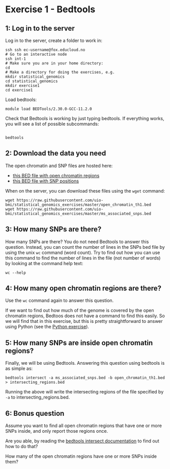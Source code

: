 # Exercise 1 - Bedtools


## 1: Log in to the server
Log in to the server, create a folder to work in:

```
ssh ssh ec-username@fox.educloud.no
# Go to an interactive node
ssh int-1
# Make sure you are in your home directory:
cd
# Make a directory for doing the exercises, e.g.
mkdir statistical_genomics
cd statistical_genomics
mkdir exercise1
cd exercise1
```

Load bedtools:
```
module load BEDTools/2.30.0-GCC-11.2.0
```

Check that Bedtools is working by just typing bedtools. If everything works, you will see a list of possible subcommands:
```

bedtools
```


## 2: Download the data you need
The open chromatin and SNP files are hosted here:
* [this BED file with open chromatin regions](https://raw.githubusercontent.com/uio-bmi/statistical_genomics_exercises/master/open_chromatin_th1.bed) 
* [this BED file with SNP positions](https://raw.githubusercontent.com/uio-bmi/statistical_genomics_exercises/master/ms_associated_snps.bed) 

When on the server, you can download these files using the `wget` command:
```
wget https://raw.githubusercontent.com/uio-bmi/statistical_genomics_exercises/master/open_chromatin_th1.bed
wget https://raw.githubusercontent.com/uio-bmi/statistical_genomics_exercises/master/ms_associated_snps.bed 
```

## 3: How many SNPs are there?

How many SNPs are there? You do not need Bedtools to answer this question. Instead, you can count the number of lines in the SNPs bed file by using the unix `wc` command (word count). Try to find out how you can use this command to find the number of lines in the file (not number of words) by looking at the command help text:

```
wc --help
```

## 4: How many open chromatin regions are there?
Use the `wc` command again to answer this question.

If we want to find out how much of the genome is covered by the open chromatin regions, Bedtoos  does not have a command to find this easily. So we will find that in this exercise, but this  is pretty straightforward to answer using Python (see the [Python exercise](Exercise1-Python.md)).

## 5: How many SNPs are inside open chromatin regions?
Finally, we will be using Bedtools. Answering this question using bedtools is as simple as:

```
bedtools intersect -a ms_associated_snps.bed -b open_chromatin_th1.bed > intersecting_regions.bed
```

Running the above will write the intersecting regions of the file specified by `-a` to intersecting_regions.bed.


## 6: Bonus question
Assume you want to find all open chromatin regions that have one or more SNPs inside, and only report those regions once.

Are you able, by reading the [bedtools intersect documentation](https://bedtools.readthedocs.io/en/latest/content/tools/intersect.html) to find out how to do that?

How many of the open chromatin regions have one or more SNPs inside them?



